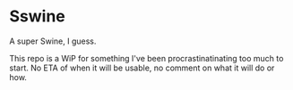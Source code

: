 # Sswine
A super Swine, I guess.

This repo is a WiP for something I've been procrastinatinating too much to
start. No ETA of when it will be usable, no comment on what it will do or how.

